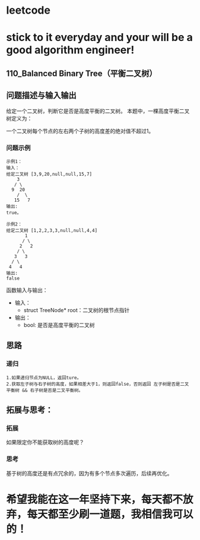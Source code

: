 # leetcode
# stick to it everyday and your will be a good algorithm engineer!
## 110_Balanced Binary Tree（平衡二叉树）
## 问题描述与输入输出
给定一个二叉树，判断它是否是高度平衡的二叉树。
本题中，一棵高度平衡二叉树定义为：

一个二叉树每个节点的左右两个子树的高度差的绝对值不超过1。

### 问题示例

	示例1：
	输入：
	给定二叉树 [3,9,20,null,null,15,7]
		3
	   / \
	  9  20
		/  \
	   15   7
	输出:
	true。
	
	示例2：
	给定二叉树 [1,2,2,3,3,null,null,4,4]
		   1
		  / \
	     2   2
		/ \
	   3   3
	  / \
	 4   4
	输出:
	false

函数输入与输出：
* 输入：
	* struct TreeNode* root：二叉树的根节点指针
* 输出：
	* bool: 是否是高度平衡的二叉树

## 思路			

### 递归
	
	1.如果递归节点为NULL，返回ture。
	2.获取左子树与右子树的高度，如果相差大于1，则返回false，否则返回 左子树是否是二叉平衡树 && 右子树是否是二叉平衡树。
	
		
## 拓展与思考：
### 拓展
如果限定你不能获取树的高度呢？
### 思考
基于树的高度还是有点冗余的，因为有多个节点多次遍历，后续再优化。
	  
# 希望我能在这一年坚持下来，每天都不放弃，每天都至少刷一道题，我相信我可以的！
